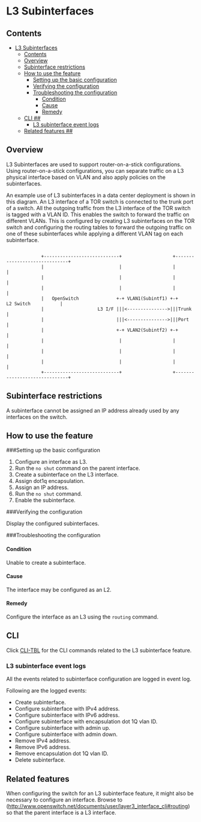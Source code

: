 # L3 Subinterfaces

## Contents
<!-- TOC depth:6 withLinks:1 updateOnSave:1 orderedList:0 -->

- [L3 Subinterfaces](#l3-subinterfaces)
	- [Contents](#contents)
	- [Overview](#overview)
	- [Subinterface restrictions](#subinterface-restrictions)
	- [How to use the feature](#how-to-use-the-feature)
		- [Setting up the basic configuration](#setting-up-the-basic-configuration)
		- [Verifying the configuration](#verifying-the-configuration)
		- [Troubleshooting the configuration](#troubleshooting-the-configuration)
			- [Condition](#condition)
			- [Cause](#cause)
			- [Remedy](#remedy)
	- [CLI ##](#cli-)
		- [L3 subinterface event logs](#l3-subinterface-event-logs)
	- [Related features ##](#related-features-)
<!-- /TOC -->


## Overview
L3 Subinterfaces are used to support router-on-a-stick configurations. Using router-on-a-stick configurations, you can separate traffic on a L3 physical interface based on VLAN and also apply policies on the subinterfaces.

An example use of L3 subinterfaces in a data center deployment is shown in this diagram. An L3 interface of a TOR switch is connected to the trunk port of a switch. All the outgoing traffic from the L3 interface of the TOR switch is tagged with a VLAN ID.  This enables the switch to forward the traffic on different VLANs. This is configured by creating L3 subinterfaces on the TOR switch and configuring the routing tables to forward the outgoing traffic on one of these subinterfaces while applying a different VLAN tag on each subinterface.
```ditaa

             +----------------------------+                   +------------------------------+
             |                            |                   |                              |
             |                            |                   |                              |
             |                            |                   |                              |
             |   OpenSwitch              +-+ VLAN1(Subintf1) +-+         L2 Switch           |
             |                    L3 I/F |||<--------------->|||Trunk                        |
             |                           |||<--------------->|||Port                         |
             |                           +-+ VLAN2(Subintf2) +-+                             |
             |                            |                   |                              |
             |                            |                   |                              |
             |                            |                   |                              |
             +----------------------------+                   +------------------------------+
```
## Subinterface restrictions

A subinterface cannot be assigned an IP address already used by any interfaces on the switch.

## How to use the feature

###Setting up the basic configuration

 1. Configure an interface as L3.
 2. Run the `no shut` command on the parent interface.
 3. Create a subinterface on the L3 interface.
 4. Assign dot1q encapsulation.
 5. Assign an IP address.
 6. Run the `no shut` command.
 7. Enable the subinterface.

###Verifying the configuration

Display the configured subinterfaces.

###Troubleshooting the configuration
#### Condition
Unable to create a subinterface.
#### Cause
The interface may be configured as an L2.
#### Remedy
Configure the interface as an L3 using the `routing` command.
## CLI ##
Click [CLI-TBL](https://openswitch.net/cli_feature_name.html#cli_command_anchor) for the CLI commands related to the L3 subinterface feature.
### L3 subinterface event logs
All the events related to subinterface configuration are logged in event log.

Following are the logged events:
- Create subinterface.
- Configure subinterface with IPv4 address.
- Configure subinterface with IPv6 address.
- Configure subinterface with encapsulation dot 1Q vlan ID.
- Configure subinterface with admin up.
- Configure subinterface with admin down.
- Remove IPv4 address.
- Remove IPv6 address.
- Remove encapsulation dot 1Q vlan ID.
- Delete subinterface.

## Related features ##
When configuring the switch for an L3 subinterface feature, it might also be necessary to configure an interface. Browse to (http://www.openswitch.net/documents/user/layer3_interface_cli#routing) so that the parent interface is a L3 interface.

